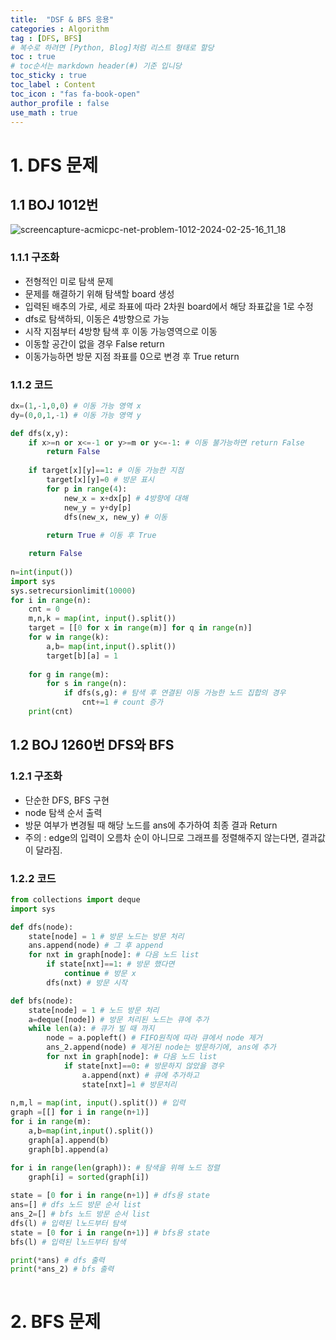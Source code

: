 ```yaml
---
title:  "DSF & BFS 응용"
categories : Algorithm
tag : [DFS, BFS]
# 복수로 하려면 [Python, Blog]처럼 리스트 형태로 할당
toc : true
# toc순서는 markdown header(#) 기준 입니당
toc_sticky : true
toc_label : Content
toc_icon : "fas fa-book-open"
author_profile : false
use_math : true
---
```


# 1. DFS 문제

## 1.1 BOJ 1012번
![screencapture-acmicpc-net-problem-1012-2024-02-25-16_11_18](https://github.com/SEUNGYEOPOH/SEUNGYEOPOH/assets/81912557/d44801fa-8923-4c5b-a944-db4ee574e1d0)

### 1.1.1 구조화
- 전형적인 미로 탐색 문제
- 문제를 해결하기 위해 탐색할 board 생성
- 입력된 배추의 가로, 세로 좌표에 따라 2차원 board에서 해당 좌표값을 1로 수정
- dfs로 탐색하되, 이동은 4방향으로 가능
- 시작 지점부터 4방향 탐색 후 이동 가능영역으로 이동
- 이동할 공간이 없을 경우 False return
- 이동가능하면 방문 지점 좌표를 0으로 변경 후 True return


### 1.1.2 코드
```python
dx=(1,-1,0,0) # 이동 가능 영역 x
dy=(0,0,1,-1) # 이동 가능 영역 y

def dfs(x,y):
    if x>=n or x<=-1 or y>=m or y<=-1: # 이동 불가능하면 return False
        return False
    
    if target[x][y]==1: # 이동 가능한 지점
        target[x][y]=0 # 방문 표시
        for p in range(4):
            new_x = x+dx[p] # 4방향에 대해
            new_y = y+dy[p]
            dfs(new_x, new_y) # 이동
            
        return True # 이동 후 True

    return False 
    
n=int(input())
import sys
sys.setrecursionlimit(10000) 
for i in range(n):
    cnt = 0
    m,n,k = map(int, input().split())
    target = [[0 for x in range(m)] for q in range(n)]
    for w in range(k):
        a,b= map(int,input().split())
        target[b][a] = 1
        
    for g in range(m):
        for s in range(n):
            if dfs(s,g): # 탐색 후 연결된 이동 가능한 노드 집합의 경우
                cnt+=1 # count 증가
    print(cnt)
```

## 1.2 BOJ 1260번 DFS와 BFS

### 1.2.1 구조화
- 단순한 DFS, BFS 구현
- node 탐색 순서 출력
- 방문 여부가 변경될 때 해당 노드를 ans에 추가하여 최종 결과 Return
- 주의 : edge의 입력이 오름차 순이 아니므로 그래프를 정렬해주지 않는다면, 결과값이 달라짐.

### 1.2.2 코드
```python
from collections import deque
import sys

def dfs(node):
    state[node] = 1 # 방문 노드는 방문 처리
    ans.append(node) # 그 후 append
    for nxt in graph[node]: # 다음 노드 list
        if state[nxt]==1: # 방문 했다면 
            continue # 방문 x
        dfs(nxt) # 방문 시작

def bfs(node):
    state[node] = 1 # 노드 방문 처리
    a=deque([node]) # 방문 처리된 노드는 큐에 추가
    while len(a): # 큐가 빌 때 까지
        node = a.popleft() # FIFO원칙에 따라 큐에서 node 제거
        ans_2.append(node) # 제거된 node는 방문하기에, ans에 추가
        for nxt in graph[node]: # 다음 노드 list
            if state[nxt]==0: # 방문하지 않았을 경우
                a.append(nxt) # 큐에 추가하고
                state[nxt]=1 # 방문처리
                
n,m,l = map(int, input().split()) # 입력
graph =[[] for i in range(n+1)]
for i in range(m):
    a,b=map(int,input().split())
    graph[a].append(b)
    graph[b].append(a)

for i in range(len(graph)): # 탐색을 위해 노드 정렬
    graph[i] = sorted(graph[i])
    
state = [0 for i in range(n+1)] # dfs용 state
ans=[] # dfs 노드 방문 순서 list
ans_2=[] # bfs 노드 방문 순서 list
dfs(l) # 입력된 l노드부터 탐색
state = [0 for i in range(n+1)] # bfs용 state
bfs(l) # 입력된 l노드부터 탐색 

print(*ans) # dfs 출력
print(*ans_2) # bfs 출력
                
```

# 2. BFS 문제